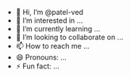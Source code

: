 - 👋 Hi, I’m @patel-ved
- 👀 I’m interested in ...
- 🌱 I’m currently learning ...
- 💞️ I’m looking to collaborate on ...
- 📫 How to reach me ...
- 😄 Pronouns: ...
- ⚡ Fun fact: ...

<!---
patel-ved/patel-ved is a ✨ special ✨ repository because its `README.md` (this file) appears on your GitHub profile.
You can click the Preview link to take a look at your changes.
--->
